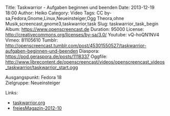 Title: Taskwarrior - Aufgaben beginnen und beenden
Date: 2013-12-19 18:00
Author: Heiko
Category: Video
Tags: CC by-sa,Fedora,Gnome,Linux,Neueinsteiger,Ogg Theora,ohne Musik,screencast,gnome3,taskwarrior,task
Slug: taskwarrior_task_begin
Album: https://www.openscreencast.de
Duration: 95000
License: http://creativecommons.org/licenses/by-sa/3.0/
Youtube: vQ-hoQN1NV4
Vimeo: 81105610
Tumblr: http://openscreencast.tumblr.com/post/45301550527/taskwarrior-aufgaben-beginnen-und-beenden
Diaspora: https://pod.geraspora.de/posts/1118337
Oggfile: http://www.librecontent.de/openscreencast/videos/openscreencast_videos_taskwarrior/taskwarrior_start.ogg

Ausgangspunkt: Fedora 18  
Zielgruppe: Neueinsteiger  

Links:

  * [taskwarrior.org](http://taskwarrior.org/ "Link zu taskwarrior" )
  * [freiesMagazin-2012-10](http://www.freiesmagazin.de/freiesMagazin-2012-10 "Link zu freiesmagazin.de" )

